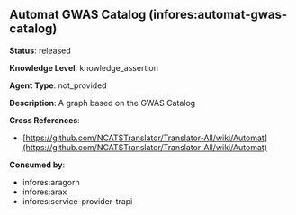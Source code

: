 [//]: # (DO NOT MANUALLY EDIT THIS FILE. IT IS GENERATED FROM A TEMPLATE.)

## Automat GWAS Catalog (infores:automat-gwas-catalog)

**Status**: released
  
**Knowledge Level**: knowledge_assertion
  
**Agent Type**: not_provided

**Description**: A graph based on the GWAS Catalog

**Cross References**:

- [https://github.com/NCATSTranslator/Translator-All/wiki/Automat](https://github.com/NCATSTranslator/Translator-All/wiki/Automat)


**Consumed by**:

- infores:aragorn
- infores:arax
- infores:service-provider-trapi